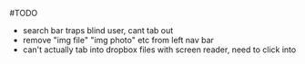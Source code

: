 #TODO
- search bar traps blind user, cant tab out
- remove "img file" "img photo" etc from left nav bar
- can't actually tab into dropbox files with screen reader, need to click into
